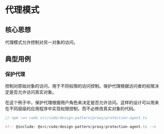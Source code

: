 # 代理模式

## 核心思想

代理模式允许控制对另一对象的访问。

## 典型用例

### 保护代理

控制对原始对象的访问，用于不同权限的访问控制。保护代理根据访问者的权限决定是否允许访问真实对象。

在这个例子中，保护代理根据用户角色来决定是否允许访问。这样的设计可以用来在不同层级的应用程序中实现权限控制，而不必修改真实对象的代码。

```ts
// npm run code src/code/design-pattern/proxy/protection-agent.ts

<!-- @include: @src/code/design-pattern/proxy/protection-agent.ts -->
```